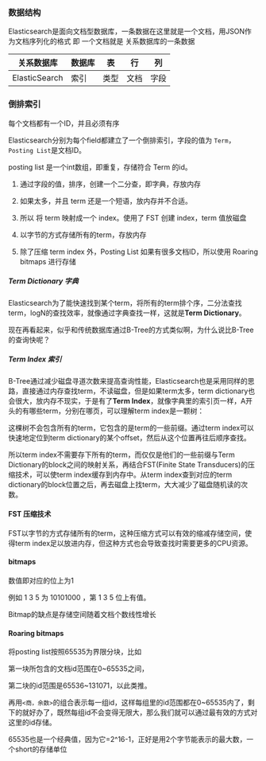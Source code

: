 ### 数据结构

Elasticsearch是面向文档型数据库，一条数据在这里就是一个文档，用JSON作为文档序列化的格式
即 一个文档就是 关系数据库的一条数据

| 关系数据库         | 数据库 | 表   | 行   | 列   |
| ------------- | --- | --- | --- | --- |
| ElasticSearch | 索引  | 类型  | 文档  | 字段  |

### 倒排索引

每个文档都有一个ID，并且必须有序

Elasticsearch分别为每个field都建立了一个倒排索引，字段的值为 `Term`，`Posting List`是文档ID。

posting list 是一个int数组，即重复，存储符合 Term 的id。

1. 通过字段的值，排序，创建一个二分查，即字典，存放内存

2. 如果太多，并且 term 还是一个短语，放内存并不合适。

3. 所以 将 term 映射成一个 index。使用了 FST 创建 index，term 值放磁盘

4. 以字节的方式存储所有的term，存放内存

5. 除了压缩 term index 外，Posting List 如果有很多文档ID，所以使用 Roaring bitmaps 进行存储

##### Term Dictionary 字典

Elasticsearch为了能快速找到某个term，将所有的term排个序，二分法查找term，logN的查找效率，就像通过字典查找一样，这就是**Term Dictionary**。

现在再看起来，似乎和传统数据库通过B-Tree的方式类似啊，为什么说比B-Tree的查询快呢？

##### Term Index 索引

B-Tree通过减少磁盘寻道次数来提高查询性能，Elasticsearch也是采用同样的思路，直接通过内存查找term，不读磁盘，但是如果term太多，term dictionary也会很大，放内存不现实，于是有了**Term Index**，就像字典里的索引页一样，A开头的有哪些term，分别在哪页，可以理解term index是一颗树：

这棵树不会包含所有的term，它包含的是term的一些前缀。通过term index可以快速地定位到term dictionary的某个offset，然后从这个位置再往后顺序查找。

所以term index不需要存下所有的term，而仅仅是他们的一些前缀与Term Dictionary的block之间的映射关系，再结合FST(Finite State Transducers)的压缩技术，可以使term index缓存到内存中。从term index查到对应的term dictionary的block位置之后，再去磁盘上找term，大大减少了磁盘随机读的次数。

#### FST 压缩技术

FST以字节的方式存储所有的term，这种压缩方式可以有效的缩减存储空间，使得term index足以放进内存，但这种方式也会导致查找时需要更多的CPU资源。

#### bitmaps

数值即对应的位上为1

例如 1 3 5 为 10101000 ，第 1 3 5 位上有值。

Bitmap的缺点是存储空间随着文档个数线性增长

#### Roaring bitmaps

将posting list按照65535为界限分块，比如

第一块所包含的文档id范围在0~65535之间，

第二块的id范围是65536~131071，以此类推。

再用`<商，余数>`的组合表示每一组id，这样每组里的id范围都在0~65535内了，剩下的就好办了，既然每组id不会变得无限大，那么我们就可以通过最有效的方式对这里的id存储。

65535也是一个经典值，因为它=2^16-1，正好是用2个字节能表示的最大数，一个short的存储单位
